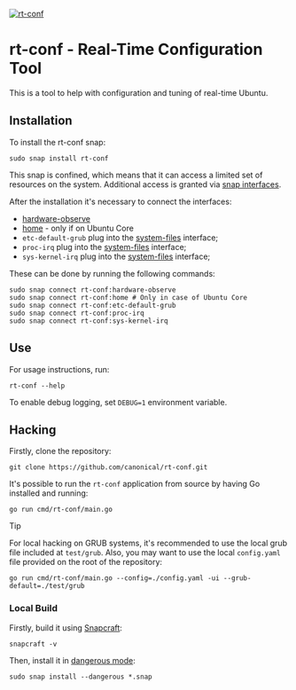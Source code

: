 [![rt-conf](https://snapcraft.io/rt-conf/badge.svg)](https://snapcraft.io/rt-conf)

# rt-conf - Real-Time Configuration Tool

This is a tool to help with configuration and tuning of real-time Ubuntu.

## Installation

To install the rt-conf snap:

```shell
sudo snap install rt-conf
```

This snap is confined, which means that it can access a limited set of resources on the system.
Additional access is granted via [snap interfaces](https://snapcraft.io/docs/interfaces).

After the installation it's necessary to connect the interfaces:

- [hardware-observe](https://snapcraft.io/docs/hardware-observe-interface)
- [home](https://snapcraft.io/docs/home-interface) - only if on Ubuntu Core
- `etc-default-grub` plug into the [system-files](https://snapcraft.io/docs/system-files-interface) interface;
- `proc-irq` plug into the [system-files](https://snapcraft.io/docs/system-files-interface) interface;
- `sys-kernel-irq` plug into the [system-files](https://snapcraft.io/docs/system-files-interface) interface;

These can be done by running the following commands:

```shell
sudo snap connect rt-conf:hardware-observe
sudo snap connect rt-conf:home # Only in case of Ubuntu Core
sudo snap connect rt-conf:etc-default-grub
sudo snap connect rt-conf:proc-irq
sudo snap connect rt-conf:sys-kernel-irq
```

## Use

For usage instructions, run:

```shell
rt-conf --help
```

To enable debug logging, set `DEBUG=1` environment variable.

## Hacking

Firstly, clone the repository:

```shell
git clone https://github.com/canonical/rt-conf.git
```

It's possible to run the `rt-conf` application from source by having Go installed and running:

```shell
go run cmd/rt-conf/main.go
```

> [!TIP]
> For local hacking on GRUB systems, it's recommended to use the local grub file included at `test/grub`.
> Also, you may want to use the local `config.yaml` file provided on the root of the repository:
>
> ```shell
> go run cmd/rt-conf/main.go --config=./config.yaml -ui --grub-default=./test/grub
> ```

### Local Build

Firstly, build it using [Snapcraft](https://snapcraft.io/snapcraft):

```shell
snapcraft -v
```

Then, install it in [dangerous mode](https://snapcraft.io/docs/install-modes#heading--dangerous):

```shell
sudo snap install --dangerous *.snap
```
